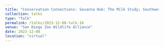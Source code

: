 ```yaml
---
title: "Conservation Connections: Savanna Hub: The Milk Study; Southwest Hub: Microbial Ecology & the Pacific Pocket Mouse"
collection: talks
type: "Talk"
permalink: /talks/2023-12-08-talk-16
venue: "San Diego Zoo Wildlife Alliance"
date: 2023-12-08
location: "virtual"
---
```

